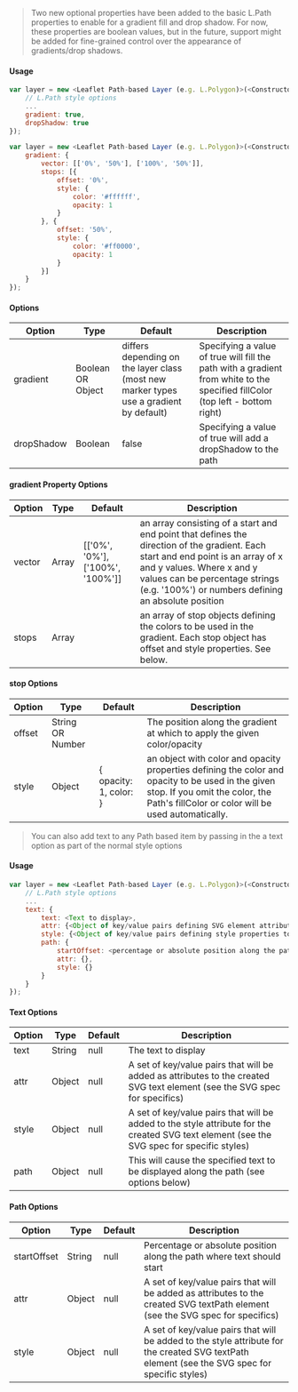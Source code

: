> Two new optional properties have been added to the basic L.Path properties to enable for a gradient fill and drop shadow.  For now, these properties are boolean values, but in the future, support might be added for fine-grained control over the appearance of gradients/drop shadows.

#### Usage
```javascript
var layer = new <Leaflet Path-based Layer (e.g. L.Polygon)>(<Constructor inputs>, {
	// L.Path style options
	...
	gradient: true,
	dropShadow: true
});

var layer = new <Leaflet Path-based Layer (e.g. L.Polygon)>(<Constructor inputs>, {
	gradient: {
		vector: [['0%', '50%'], ['100%', '50%']],
		stops: [{
			offset: '0%',
			style: {
				color: '#ffffff',
				opacity: 1
			}
		}, {
			offset: '50%',
			style: {
				color: '#ff0000',
				opacity: 1
			}
		}]
	}
});

```

#### Options
Option | Type | Default | Description
--- | --- | --- | ---
gradient | Boolean OR Object | differs depending on the layer class (most new marker types use a gradient by default) | Specifying a value of true will fill the path with a gradient from white to the specified fillColor (top left - bottom right)
dropShadow | Boolean | false | Specifying a value of true will add a dropShadow to the path

#### gradient Property Options
Option | Type | Default | Description
--- | --- | --- | ---
vector | Array | [['0%', '0%'], ['100%', '100%']] | an array consisting of a start and end point that defines the direction of the gradient.  Each start and end point is an array of x and y values. Where x and y values can be percentage strings (e.g. '100%') or numbers defining an absolute position
stops | Array | | an array of stop objects defining the colors to be used in the gradient.  Each stop object has offset and style properties.  See below.

#### stop Options
Option | Type | Default | Description
--- | --- | --- | ---
offset | String OR Number |  | The position along the gradient at which to apply the given color/opacity
style | Object | { opacity: 1, color: <fillColor OR color>} | an object with color and opacity properties defining the color and opacity to be used in the given stop.  If you omit the color, the Path's fillColor or color will be used automatically.

> You can also add text to any Path based item by passing in the a text option as part of the normal style options

#### Usage
```javascript
var layer = new <Leaflet Path-based Layer (e.g. L.Polygon)>(<Constructor inputs>, {
	// L.Path style options
	...
	text: {
		text: <Text to display>,
		attr: {<Object of key/value pairs defining SVG element attributes to apply to the text element>},
		style: {<Object of key/value pairs defining style properties to apply to the text element},
		path: {
			startOffset: <percentage or absolute position along the path where text should start>,
			attr: {},
			style: {}
		}
	}
});
```

#### Text Options
Option | Type | Default | Description
--- | --- | --- | ---
text | String | null | The text to display
attr | Object| null | A set of key/value pairs that will be added as attributes to the created SVG text element (see the SVG spec for specifics)
style | Object | null | A set of key/value pairs that will be added to the style attribute for the created SVG text element (see the SVG spec for specific styles)
path | Object | null | This will cause the specified text to be displayed along the path (see options below)

#### Path Options
Option | Type | Default | Description
--- | --- | --- | ---
startOffset | String | null | Percentage or absolute position along the path where text should start
attr | Object| null | A set of key/value pairs that will be added as attributes to the created SVG textPath element (see the SVG spec for specifics)
style | Object | null | A set of key/value pairs that will be added to the style attribute for the created SVG textPath element (see the SVG spec for specific styles)